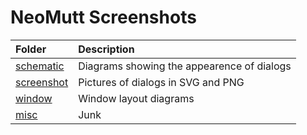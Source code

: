 # NeoMutt Screenshots

| Folder                             | Description                                |
| :--------------------------------- | :----------------------------------------- |
| [schematic](schematic/README.md)   | Diagrams showing the appearence of dialogs |
| [screenshot](screenshot/README.md) | Pictures of dialogs in SVG and PNG         |
| [window](window/README.md)         | Window layout diagrams                     |
| [misc](misc/README.md)             | Junk                                       |
